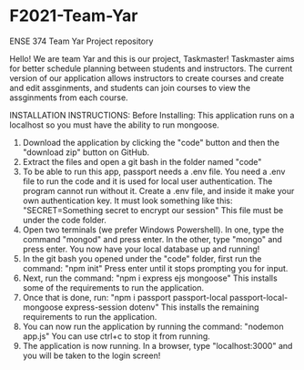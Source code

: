 # F2021-Team-Yar
ENSE 374 Team Yar Project repository 

Hello! We are team Yar and this is our project, Taskmaster!
Taskmaster aims for better schedule planning between students and instructors.
The current version of our application allows instructors to create courses and create and edit assginments, and
students can join courses to view the assginments from each course.


INSTALLATION INSTRUCTIONS:
Before Installing: This application runs on a localhost so you must have the ability to run mongoose.

1. Download the application by clicking the "code" button and then the "download zip" button on GitHub.
2. Extract the files and open a git bash in the folder named "code" 
3. To be able to run this app, passport needs a .env file. You need a .env file to run the code and it is used for local user authentication.
    The program cannot run without it. Create a .env file, and inside it make your own authentication key. It must look something like this:
    "SECRET=Something secret to encrypt our session"
    This file must be under the code folder.
4. Open two terminals (we prefer Windows Powershell). In one, type the command "mongod" and press enter. In the other, type "mongo" and press enter.
    You now have your local database up and running!
5. In the git bash you opened under the "code" folder, first run the command: "npm init" 
    Press enter until it stops prompting you for input.
6. Next, run the command: "npm i express ejs mongoose"
    This installs some of the requirements to run the application.
7. Once that is done, run: "npm i passport passport-local passport-local-mongoose express-session dotenv"
    This installs the remaining requirements to run the application.
8. You can now run the application by running the command: "nodemon app.js" You can use ctrl+c to stop it from running.
9. The application is now running. In a browser, type "localhost:3000" and you will be taken to the login screen!
